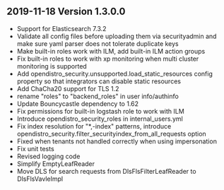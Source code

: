 ## 2019-11-18 Version 1.3.0.0

- Support for Elasticsearch 7.3.2
- Validate all config files before uploading them via securityadmin and make sure yaml parser does not tolerate duplicate keys
- Make built-in roles work with ILM, add built-in ILM action groups
- Fix built-in roles to work with xp monitoring when multi cluster monitoring is supported
- Add opendistro_security.unsupported.load_static_resources config property so that integrators can disable static resources
- Add ChaCha20 support for TLS 1.2 
- rename "roles" to "backend_roles" in user info/authinfo  
- Update Bouncycastle dependency to 1.62
- Fix permissions for built-in logstash role to work with ILM
- Introduce opendistro_security_roles in internal_users.yml
- Fix index resolution for "*,-index" patterns, introduce opendistro_security.filter_securityindex_from_all_requests option
- Fixed when tenants not handled correctly when using impersonation
- Fix unit tests 
- Revised logging code 
- Simplify EmptyLeafReader 
- Move DLS for search requests from DlsFlsFilterLeafReader to DlsFlsVavleImpl
